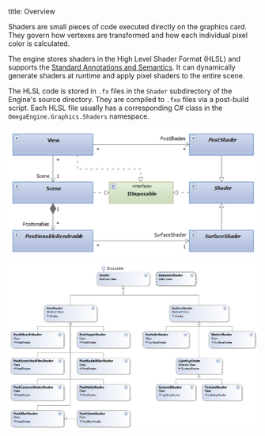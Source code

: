 title: Overview

Shaders are small pieces of code executed directly on the graphics card. They govern how vertexes are transformed and how each individual pixel color is calculated.

The engine stores shaders in the High Level Shader Format (HLSL) and supports the [Standard Annotations and Semantics](sas.md). It can dynamically generate shaders at runtime and apply pixel shaders to the entire scene.

The HLSL code is stored in `.fx` files in the `Shader` subdirectory of the Engine's source directory. They are compiled to `.fxo` files via a post-build script. Each HLSL file usually has a corresponding C# class in the `OmegaEngine.Graphics.Shaders` namespace.

![](../images/class_diagrams/shaders_overview.png)

![](../images/class_diagrams/shaders_specific.png)
